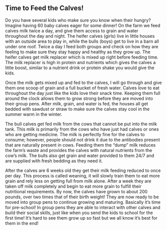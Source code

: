 ## Time to Feed the Calves!

Do you have several kids who make sure you know when their hungry? Imagine having 60 baby calves eager for some dinner!  On the farm we feed calves milk twice a day, and give them access to grain and water throughout the day and night.  The heifer calves (girls) live in little houses with an outside area to play in, while the bulls (boys) get to live in a barn all under one roof.  Twice a day I feed both groups and check on how they are feeling to make sure they stay happy and healthy as they grow up.  The heifer calves get milk replacer which is mixed up right before feeding time.  The milk replacer is high in protein and nutrients which gives the calves a little boost, similar to a nutrient drink or protein shake you would give the kids. 

Once the milk gets mixed up and fed to the calves, I will go through and give them one scoop of grain and a full bucket of fresh water.  Calves love to eat throughout the day just like the kids love their snack time.  Keeping them full around the clock allows them to grow strong before they are moved into their group pens.  After milk, grain, and water is fed, the houses all get bedded with sawdust or straw to make sure the calves stay cool in the summer warm in the winter.

The bull calves get fed milk from the cows that cannot be put into the milk tank.  This milk is primarily from the cows who have just had calves or ones who are getting medicine.  The milk is perfectly fine for the calves to consume; however, people should not drink it due to the antibodies present that are naturally present in cows.  Feeding them the “dump” milk reduces the farm’s waste and provides the calves with natural nutrients from the cow’s milk.  The bulls also get grain and water provided to them 24/7 and are supplied with fresh bedding as they need it. 

After the calves are 6 weeks old they get their milk feeding reduced to once per day.  This process is called weaning, it will slowly train them to eat more grain and rely less on getting full from milk alone.  After a week they are taken off milk completely and begin to eat more grain to fulfill their nutritional requirements.  By now, the calves have grown to about 200 pounds, over two times that of their birth weight! They are now ready to be moved into group pens to continue growing and maturing.  Basically it’s time for pre-school!  In group pens they are able to interact with other calves and build their social skills, just like when you send the kids to school for the first time!  It’s hard to see them grow up so fast but we all know it’s best for them in the end!  
